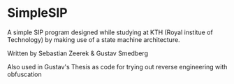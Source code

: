 # SimpleSIP

A simple SIP program designed while studying at KTH (Royal institue of Technology) by making use of a state machine architecture.

Written by Sebastian Zeerek & Gustav Smedberg

Also used in Gustav's Thesis as code for trying out reverse engineering with obfuscation

